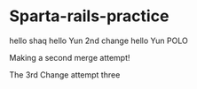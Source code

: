 # Sparta-rails-practice

hello shaq
hello Yun
2nd change
hello
Yun
POLO


Making a second merge attempt!

The 3rd Change attempt
three
